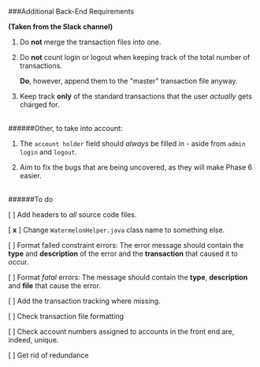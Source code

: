 ###Additional Back-End Requirements

**(Taken from the Slack channel)**

1. Do **not** merge the transaction files into one.

2. Do **not** count login or logout when keeping track of the total number of transactions.

	**Do**, however, append them to the "master" transaction file anyway.

3. Keep track **only** of the standard transactions that the user *actually* gets charged for.

<br>
######Other, to take into account:

1. The `account holder` field should *always* be filled in - aside from `admin` `login` and `logout`.

2. Aim to fix the bugs that are being uncovered, as they will make Phase 6 easier.

<br>
######To do

[   ] Add headers to *all* source code files.

[ **x** ] Change `WatermelonHelper.java` class name to something else.

[   ] Format failed constraint errors: The error message should contain the **type** and **description** of the error and the **transaction** that caused it to occur.

[   ] Format *fatal* errors: The message should contain the **type**, **description** and **file** that cause the error.


[   ] Add the transaction tracking where missing.

[   ] Check transaction file formatting

[   ] Check account numbers assigned to accounts in the front end are, indeed, unique.

[   ] Get rid of redundance

